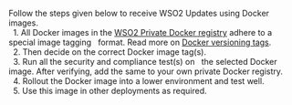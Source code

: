 
Follow the steps given below to receive WSO2 Updates using Docker images.<br>
  1. All Docker images in the [WSO2 Private Docker registry](https://docker.wso2.com/) adhere to a special image tagging   format. Read more on  [Docker versioning tags](../../updates/using-wso2-docker-images/).<br>
  2. Then decide on the correct Docker image tag(s).<br>
  3. Run all the security and compliance test(s) on   the selected Docker image. After verifying, add the same to your own private Docker registry.<br>
  4. Rollout the Docker image into a lower environment and test well.<br>
  5. Use this image in other deployments as required.<br>
